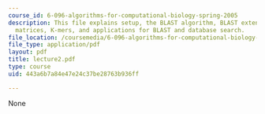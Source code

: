 ```yaml
---
course_id: 6-096-algorithms-for-computational-biology-spring-2005
description: This file explains setup, the BLAST algorithm, BLAST extensions, substitutions
  matrices, K-mers, and applications for BLAST and database search.
file_location: /coursemedia/6-096-algorithms-for-computational-biology-spring-2005/443a6b7a84e47e24c37be28763b936ff_lecture2.pdf
file_type: application/pdf
layout: pdf
title: lecture2.pdf
type: course
uid: 443a6b7a84e47e24c37be28763b936ff

---
```

None